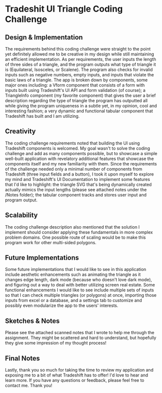 # Tradeshit UI Triangle Coding Challenge

## Design & Implementation

The requirements behind this coding challenge were straight to the point yet definitely allowed me to be creative in my design while still maintaining an efficient implementation. As per requirements, the user inputs the length of three sides of a triangle, and the program outputs what type of triangle it is (Equilateral, Isosceles, or Scalene). The program also checks for invalid inputs such as negative numbers, empty inputs, and inputs that violate the basic laws of a triangle. The app is broken down by components, some major ones including: a Vform component that consists of a form with inputs built using Tradeshift's UI API and form validation (of course); a TriangleInfo component (my favorite component) that gives the user a brief description regarding the type of triangle the program has outputted all while giving the program uniqueness in a subtle yet, in my opinion, cool and interesting fashion; a very dynamic and functional tabular component that Tradeshift has built and I am utilizing.

## Creativity

The coding challenge requirements noted that building the UI using Tradeshift components is welcomed. My goal wasn't to solve the coding challenge and add as many components possible, but to showcase a simple well-built application with revelatory additional features that showcase the components itself and my new familiarity with them. Since the requirements of the challenge needed only a minimal number of components from Tradeshift (three input fields and a button), I took it upon myself to explore my mind and Tradeshift's UI Documentation to implement some features that I'd like to highlight: the triangle SVG that's being dynamically created actually mimics the input lengths (please see attached notes under the /Notes folder); the tabular component tracks and stores user input and program output.

## Scalability

The coding challenge description also mentioned that the solution I implement should consider applying these fundamentals in more complex problem domains. One possible route of scaling would be to make this program work for other multi-sided polygons.

## Future Implementations

Some future implementations that I would like to see in this application include aesthetic enhancements such as animating the triangle as it changes edge length, dark mode (because who doesn't love dark mode), and figuring out a way to deal with better utilizing screen real estate. Some functional enhancements I would like to see include multiple sets of inputs so that I can check multiple triangles (or polygons) at once, importing those inputs from excel or a database, and a settings tab to customize and possibly even modularize the app to the users' interests.

## Sketches & Notes

Please see the attached scanned notes that I wrote to help me through the assignment. They might be scattered and hard to understand, but hopefully they give some impression of my thought process!

## Final Notes

Lastly, thank you so much for taking the time to review my application and exposing me to a bit of what Tradeshift has to offer! I'd love to hear and learn more. If you have any questions or feedback, please feel free to contact me. Thank you!
